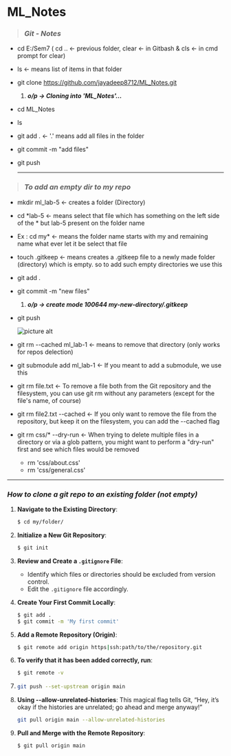 # ML_Notes

> ###  *Git - Notes*

- cd E:/Sem7 ( cd .. <- previous folder, clear <- in Gitbash & cls <- in cmd prompt for clear)
- ls                                                  <- means list of items in that folder
- git clone https://github.com/jayadeep8712/ML_Notes.git 
   1. ***o/p ->  Cloning into 'ML_Notes'...***
- cd ML_Notes
- ls
- git add .                                           <- '.' means add all files in the folder
- git commit -m "add files"
- git push

  - - - -
> ### *To add an empty dir to my repo*
- mkdir ml_lab-5                                      <- creates a folder (Directory)
<!-- - git add .
- git commit -m "empty file"
  1. ***o/p -> Your branch is up to date with 'origin/main'***
  2. ***o/p -> nothing to commit, working tree clean*** -->
- cd *lab-5                                           <- means select that file which has something on the left side of the * but lab-5 present on the folder name
- Ex :  cd my*                                        <- means the folder name starts with my and remaining name what ever let it be select that file
- touch .gitkeep                                      <- means creates a  .gitkeep file to a newly made folder (directory) which is empty. so to add such empty directories we use this
- git add .
- git commit -m "new files"
  1. ***o/p -> create mode 100644 my-new-directory/.gitkeep***
- git push

  ![picture alt]( https://itknowledgeexchange.techtarget.com/coffee-talk/files/2020/09/what-is-gitkeep-example.png ".gitkeep")

- git rm --cached ml_lab-1                            <- means to remove that directory (only works for repos delection)
- git submodule add <url> ml_lab-1                    <- If you meant to add a submodule, we use this


- git rm file.txt                                     <- To remove a file both from the Git repository and the filesystem, you can use  git rm without any parameters (except for the file's name, of course)
- git rm file2.txt --cached                           <- If you only want to remove the file from the repository, but keep it on the filesystem, you can add the --cached flag
- git rm css/* --dry-run                              <- When trying to delete multiple files in a directory or via a glob pattern, you might want to perform a "dry-run" first and see which files would be removed
   - rm 'css/about.css'
   - rm 'css/general.css'
 
- - - -

### *How to clone a git repo to an existing folder (not empty)*
 
1. **Navigate to the Existing Directory**:
   ```bash
   $ cd my/folder/
   ```

2. **Initialize a New Git Repository**:
   ```bash
   $ git init
   ```

3. **Review and Create a `.gitignore` File**:
   - Identify which files or directories should be excluded from version control.
   - Edit the `.gitignore` file accordingly.

4. **Create Your First Commit Locally**:
   ```bash
   $ git add .
   $ git commit -m 'My first commit'
   ```

5. **Add a Remote Repository (Origin)**:
   ```bash
   $ git remote add origin https|ssh:path/to/the/repository.git
   ```

6. **To verify that it has been added correctly, run**:
   ```bash
   $ git remote -v
   ```

7. ```bash
   git push --set-upstream origin main
   ```

8. **Using --allow-unrelated-histories**:
   This magical flag tells Git, “Hey, it’s okay if the histories are unrelated; go ahead and merge anyway!”
   ```bash
   git pull origin main --allow-unrelated-histories
   ```


9. **Pull and Merge with the Remote Repository**:
   ```bash
   $ git pull origin main
   ```

 
